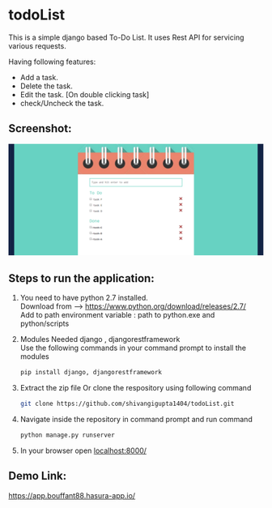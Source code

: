 # todoList
This is a simple django based To-Do List. It uses Rest API for servicing various requests.

Having following features:
* Add a task.
* Delete the task.
* Edit the task. [On double clicking task]
* check/Uncheck the task.

## Screenshot:
<p>
  <kbd><img src="screenshot.PNG"/></kbd>
</p>


## Steps to run the application:
1) You need to have python 2.7 installed. </br>
   Download from --> https://www.python.org/download/releases/2.7/ </br>
   Add to path environment variable : path to python.exe and python/scripts   

2) Modules Needed django , djangorestframework </br>
   Use the following commands in your command prompt to install the modules
   ```sh
   pip install django, djangorestframework
   ```
 
3) Extract the zip file Or clone the respository using following command
   ```sh
   git clone https://github.com/shivangigupta1404/todoList.git
   ```

4) Navigate inside the repository in command prompt and run command 
   ```sh
   python manage.py runserver 
   ```
6) In your browser open <a href="http://localhost:8000/">localhost:8000/</a>

## Demo Link:
<a href="https://app.bouffant88.hasura-app.io/">https://app.bouffant88.hasura-app.io/</a>
